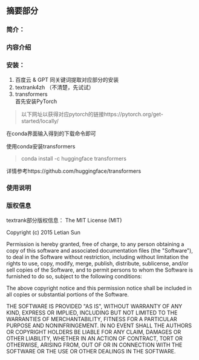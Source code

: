 ## 摘要部分

###  简介：

###  内容介绍

###  安装：
1. 百度云 & GPT
同关键词提取对应部分的安装
2.  textrank4zh
	（不清楚，先试试）
3.  transformers  
首先安装PyTorch
>以下网址以获得对应pytorch的链接https://pytorch.org/get-started/locally/  

在conda界面输入得到的下载命令即可	  

使用conda安装transformers   
>conda install -c huggingface transformers  

详情参考https://github.com/huggingface/transformers


### 使用说明

### 版权信息
textrank部分版权信息：
The MIT License (MIT)

Copyright (c) 2015 Letian Sun

Permission is hereby granted, free of charge, to any person obtaining a copy
of this software and associated documentation files (the "Software"), to deal
in the Software without restriction, including without limitation the rights
to use, copy, modify, merge, publish, distribute, sublicense, and/or sell
copies of the Software, and to permit persons to whom the Software is
furnished to do so, subject to the following conditions:

The above copyright notice and this permission notice shall be included in all
copies or substantial portions of the Software.

THE SOFTWARE IS PROVIDED "AS IS", WITHOUT WARRANTY OF ANY KIND, EXPRESS OR
IMPLIED, INCLUDING BUT NOT LIMITED TO THE WARRANTIES OF MERCHANTABILITY,
FITNESS FOR A PARTICULAR PURPOSE AND NONINFRINGEMENT. IN NO EVENT SHALL THE
AUTHORS OR COPYRIGHT HOLDERS BE LIABLE FOR ANY CLAIM, DAMAGES OR OTHER
LIABILITY, WHETHER IN AN ACTION OF CONTRACT, TORT OR OTHERWISE, ARISING FROM,
OUT OF OR IN CONNECTION WITH THE SOFTWARE OR THE USE OR OTHER DEALINGS IN THE
SOFTWARE.


